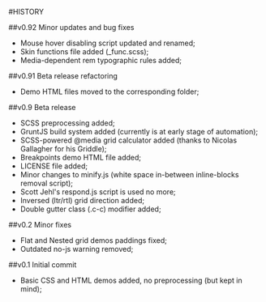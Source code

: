 #HISTORY

##v0.92 Minor updates and bug fixes

- Mouse hover disabling script updated and renamed;
- Skin functions file added (_func.scss);
- Media-dependent rem typographic rules added;

##v0.91 Beta release refactoring

- Demo HTML files moved to the corresponding folder;

##v0.9 Beta release

- SCSS preprocessing added;
- GruntJS build system added (currently is at early stage of automation);
- SCSS-powered @media grid calculator added (thanks to Nicolas Gallagher for his Griddle);
- Breakpoints demo HTML file added;
- LICENSE file added;
- Minor changes to minify.js (white space in-between inline-blocks removal script);
- Scott Jehl's respond.js script is used no more;
- Inversed (ltr/rtl) grid direction added;
- Double gutter class (.c-c) modifier added;

##v0.2 Minor fixes

- Flat and Nested grid demos paddings fixed;
- Outdated no-js warning removed;

##v0.1 Initial commit

- Basic CSS and HTML demos added, no preprocessing (but kept in mind);
